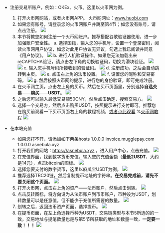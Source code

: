  - 注册交易所账户，例如：OKEx、火币。这里以火币网为例。
	1. 打开火币网网站，或者火币网APP。
		   火币网网址：www.huobi.com
	2. 如果您有账号，请登录您的火币网账户并跳至第4节；如您没有账号，请点击注册。
	   ![](https://cdn.jsdelivr.net/gh/LeiJun-ASNebula/ASNebula_Images/Document/1.jpg)
	3. 本节将教您如何注册一个火币网账户。推荐搭配谷歌验证器使用，进一步加强账户安全性。
		a. 选择国籍，输入您的手机号，设置一个登录密码，阅读火币网用户协议，如您对此用户协议无异议，勾选上我已阅读并同意《用户协议》。
		   ![](https://cdn.jsdelivr.net/gh/LeiJun-ASNebula/ASNebula_Images/Document/2.jpg)
		b. 进行人机验证操作。如果您无法加载出来reCAPTCHA验证，请点击左下角的切换验证码，切换为滑块验证。
		   ![](https://cdn.jsdelivr.net/gh/LeiJun-ASNebula/ASNebula_Images/Document/3.jpg)
		   ![](https://cdn.jsdelivr.net/gh/LeiJun-ASNebula/ASNebula_Images/Document/4.jpg)
		c. 输入您手机号码所接收到的验证码。
		   ![](https://cdn.jsdelivr.net/gh/LeiJun-ASNebula/ASNebula_Images/Document/5.jpg)
		d. 注册成功，之后会自动跳转到主页。
		   ![](https://cdn.jsdelivr.net/gh/LeiJun-ASNebula/ASNebula_Images/Document/6.jpg)
		e. 点击右上角的法币设置。
		   ![](https://cdn.jsdelivr.net/gh/LeiJun-ASNebula/ASNebula_Images/Document/7.jpg)
		f. 设置您的昵称和交易密码。
		   ![](https://cdn.jsdelivr.net/gh/LeiJun-ASNebula/ASNebula_Images/Document/8.jpg)
		g. 然后按照火币网的提示，进行您的身份验证，即可完成注册。
	4. 在火币网主页，点击左上角的买币。然后在买币页面里，分别选择**自选交易**——**购买**——**USDT**。
	   ![](https://cdn.jsdelivr.net/gh/LeiJun-ASNebula/ASNebula_Images/Document/9.jpg)
	5. 之后您可以输入最低交易额50CNY，然后点击确定，搜索交易方。
	   ![](https://cdn.jsdelivr.net/gh/LeiJun-ASNebula/ASNebula_Images/Document/10.jpg)
	6. 选择一个交易方，然后点击购买USDT，按照提示进行支付即可。推荐您在购买前观看一下买币页面右上角的教程视频，[或者点此观看](https://file.ri16.com/common/video/help/otc-web-zh.mp4)
	   %[火币网教程](https://file.ri16.com/common/video/help/otc-web-zh.mp4)
	   ![](https://cdn.jsdelivr.net/gh/LeiJun-ASNebula/ASNebula_Images/Document/11.jpg)

 - 在本站充值
	 - 如果您打不开，请添加如下两条hosts
	   1.0.0.0 invoice.mugglepay.com
	   1.0.0.0 asnebula.xyz

	1. 打开我们的网站：https://asnebula.xyz ，进入用户中心，点击充值。
	   ![](https://cdn.jsdelivr.net/gh/LeiJun-ASNebula/ASNebula_Images/Document/12.jpg)
	2. 在充值界面，找到数字货币充值，输入您的充值金额（**最低2USDT**，大约是14元），点击bitcoin的图标。
	   ![](https://cdn.jsdelivr.net/gh/LeiJun-ASNebula/ASNebula_Images/Document/13.jpg)
	3. 选择您要支付的数字货币，这里以麻瓜宝USDT为例。
	   ![](https://cdn.jsdelivr.net/gh/LeiJun-ASNebula/ASNebula_Images/Document/14.jpg)
	4. 推荐选择TRC20链，然后复制提币地址的字符串。**在交易完成前，请先不要关闭这个页面。**
	   ![](https://cdn.jsdelivr.net/gh/LeiJun-ASNebula/ASNebula_Images/Document/15.jpg)
	5. 打开火币网，点击右上角的资产——法币账户，然后点击划转。
	   ![](https://cdn.jsdelivr.net/gh/LeiJun-ASNebula/ASNebula_Images/Document/16.jpg)
	6. 点击反转图标，将方向设为从法币账户到币币账户，币种设为USDT，划转数量可以是任意值，但不能少于充值所需要的数量。
	   ![](https://cdn.jsdelivr.net/gh/LeiJun-ASNebula/ASNebula_Images/Document/17.jpg)
	7. 划转之后，返回法币资产页面，选择提币。
	   ![](https://cdn.jsdelivr.net/gh/LeiJun-ASNebula/ASNebula_Images/Document/16.jpg)
	8. 在提币页面，在左上角选择币种为USDT，交易链类型与本节5所选的的一致，交易地址与提笔数量也是与第5节所获取的地址和数量一致，**一定要一致！！！**
	   ![](https://cdn.jsdelivr.net/gh/LeiJun-ASNebula/ASNebula_Images/Document/18.jpg)
